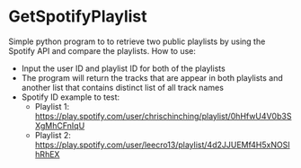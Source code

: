 # GetSpotifyPlaylist

Simple python program to  to retrieve two public playlists by using the Spotify API and compare the playlists.
How to use:
- Input the user ID and playlist ID for both of the playlists
- The program will return the tracks that are appear in both playlists and another list that contains distinct list of all track names
- Spotify ID example to test: 
    + Playlist 1: https://play.spotify.com/user/chrischinching/playlist/0hHfwU4V0b3SXgMhCFnIqU
    + Playlist 2: https://play.spotify.com/user/leecro13/playlist/4d2JJUEMf4H5xNOSIhRhEX
